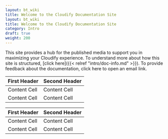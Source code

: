 ```yaml
---
layout: bt_wiki
title: Welcome to the Cloudify Documentation Site
layout: bt_wiki
title: Welcome to the Cloudify Documentation Site
category: Intro
draft: true
weight: 200
---
```


This site provides a hub for the published media to support you in maximizing your Cloudify experience. To understand more about how this site is structured, [click here]({{< relref "intro/doc-info.md" >}}).
To provide feedback about the documentation, click here to open an email link. 


| First Header  | Second Header |
| ------------- | ------------- |
| Content Cell  | Content Cell  |
| Content Cell  | Content Cell  |

| First Header  | Second Header |
| ------------- | ------------- |
| Content Cell  | Content Cell  |
| Content Cell  | Content Cell  |